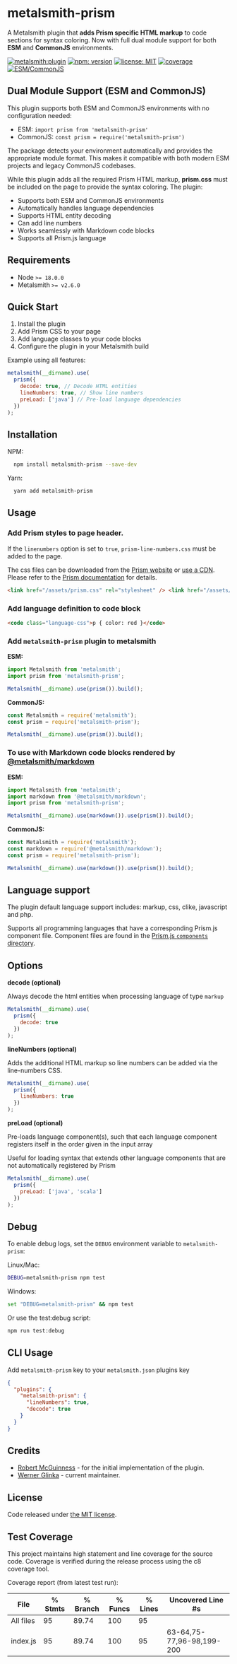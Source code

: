 # metalsmith-prism

A Metalsmith plugin that **adds Prism specific HTML markup** to code sections for syntax coloring. Now with full dual module support for both **ESM** and **CommonJS** environments.

[![metalsmith:plugin][metalsmith-badge]][metalsmith-url]
[![npm: version][npm-badge]][npm-url]
[![license: MIT][license-badge]][license-url]
[![coverage][coverage-badge]][coverage-url]
[![ESM/CommonJS][modules-badge]][npm-url]


## Dual Module Support (ESM and CommonJS)

This plugin supports both ESM and CommonJS environments with no configuration needed:

- ESM: `import prism from 'metalsmith-prism'`
- CommonJS: `const prism = require('metalsmith-prism')`

The package detects your environment automatically and provides the appropriate module format. This makes it compatible with both modern ESM projects and legacy CommonJS codebases.

While this plugin adds all the required Prism HTML markup, **prism.css** must be included on the page to provide the syntax coloring. The plugin:

- Supports both ESM and CommonJS environments
- Automatically handles language dependencies
- Supports HTML entity decoding
- Can add line numbers
- Works seamlessly with Markdown code blocks
- Supports all Prism.js language

## Requirements

- Node `>= 18.0.0`
- Metalsmith `>= v2.6.0`

## Quick Start

1. Install the plugin
2. Add Prism CSS to your page
3. Add language classes to your code blocks
4. Configure the plugin in your Metalsmith build

Example using all features:

```javascript
metalsmith(__dirname).use(
  prism({
    decode: true, // Decode HTML entities
    lineNumbers: true, // Show line numbers
    preLoad: ['java'] // Pre-load language dependencies
  })
);
```

## Installation

NPM:

```bash
  npm install metalsmith-prism --save-dev
```

Yarn:

```bash
  yarn add metalsmith-prism
```

## Usage

### Add Prism styles to page header.

If the `linenumbers` option is set to `true`, `prism-line-numbers.css` must be added to the page.

The css files can be downloaded from the [Prism website](https://prismjs.com/download.html#themes=prism&languages=markup+css+clike+javascript) or [use a CDN](https://prismjs.com/#basic-usage-cdn). Please refer to the [Prism documentation](https://prismjs.com/index.html) for details.

```html
<link href="/assets/prism.css" rel="stylesheet" /> <link href="/assets/prism-line-numbers.css" rel="stylesheet" />
```

### Add language definition to code block

```html
<code class="language-css">p { color: red }</code>
```

### Add `metalsmith-prism` plugin to metalsmith

**ESM:**

```js
import Metalsmith from 'metalsmith';
import prism from 'metalsmith-prism';

Metalsmith(__dirname).use(prism()).build();
```

**CommonJS:**

```js
const Metalsmith = require('metalsmith');
const prism = require('metalsmith-prism');

Metalsmith(__dirname).use(prism()).build();
```

### To use with Markdown code blocks rendered by [@metalsmith/markdown](https://github.com/metalsmith/markdown)

**ESM:**

```js
import Metalsmith from 'metalsmith';
import markdown from '@metalsmith/markdown';
import prism from 'metalsmith-prism';

Metalsmith(__dirname).use(markdown()).use(prism()).build();
```

**CommonJS:**

```js
const Metalsmith = require('metalsmith');
const markdown = require('@metalsmith/markdown');
const prism = require('metalsmith-prism');

Metalsmith(__dirname).use(markdown()).use(prism()).build();
```

## Language support

The plugin default language support includes: markup, css, clike, javascript and php.

Supports all programming languages that have a corresponding Prism.js component file. Component files are found in the [Prism.js `components` directory](https://github.com/PrismJS/prism/tree/master/components).

## Options

**decode (optional)**

Always decode the html entities when processing language of type `markup`

```js
Metalsmith(__dirname).use(
  prism({
    decode: true
  })
);
```

**lineNumbers (optional)**

Adds the additional HTML markup so line numbers can be added via the line-numbers CSS.

```javascript
Metalsmith(__dirname).use(
  prism({
    lineNumbers: true
  })
);
```

**preLoad (optional)**

Pre-loads language component(s), such that each language component registers itself in the order given in the input array

Useful for loading syntax that extends other language components that are not automatically registered by Prism

```javascript
Metalsmith(__dirname).use(
  prism({
    preLoad: ['java', 'scala']
  })
);
```

## Debug

To enable debug logs, set the `DEBUG` environment variable to `metalsmith-prism`:

Linux/Mac:

```bash
DEBUG=metalsmith-prism npm test
```

Windows:

```bash
set "DEBUG=metalsmith-prism" && npm test
```

Or use the test:debug script:

```bash
npm run test:debug
```

## CLI Usage

Add `metalsmith-prism` key to your `metalsmith.json` plugins key

```json
{
  "plugins": {
    "metalsmith-prism": {
      "lineNumbers": true,
      "decode": true
    }
  }
}
```

## Credits

- [Robert McGuinness](https://github.com/robmcguinness) - for the initial implementation of the plugin.
- [Werner Glinka](https://github.com/wernerglinka) - current maintainer.

## License

Code released under [the MIT license](https://github.com/wernerglinka/metalsmith-prism/blob/main/LICENSE).

## Test Coverage

This project maintains high statement and line coverage for the source code. Coverage is verified during the release process using the c8 coverage tool.

Coverage report (from latest test run):

File      | % Stmts | % Branch | % Funcs | % Lines | Uncovered Line #s
----------|---------|----------|---------|---------|-------------------
All files | 95 | 89.74 | 100 | 95 |
 index.js | 95 | 89.74 | 100 | 95 | 63-64,75-77,96-98,199-200

[coverage-badge]: https://img.shields.io/badge/coverage-95%25-brightgreen
[coverage-url]: #test-coverage
[modules-badge]: https://img.shields.io/badge/modules-ESM%2FCJS-blue
[npm-url]: https://npmjs.org/package/metalsmith-prism

[npm-badge]: https://img.shields.io/npm/v/metalsmith-prism.svg
[npm-url]: https://www.npmjs.com/package/metalsmith-prism
[metalsmith-badge]: https://img.shields.io/badge/metalsmith-plugin-green.svg?longCache=true
[metalsmith-url]: https://metalsmith.io
[license-badge]: https://img.shields.io/github/license/wernerglinka/metalsmith-prism
[license-url]: LICENSE
[coverage-badge]: https://img.shields.io/badge/coverage-98%25-brightgreen
[coverage-url]: #test-coverage
[modules-badge]: https://img.shields.io/badge/modules-ESM%2FCJS-blue
